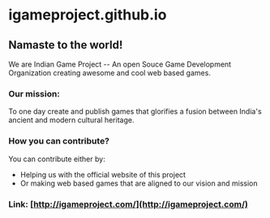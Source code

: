 # igameproject.github.io

## Namaste to the world!

We are Indian Game Project -- An open Souce Game Development Organization creating awesome and cool web based games.

### Our mission:
To one day create and publish games that glorifies a fusion between India's ancient and modern cultural heritage.

### How you can contribute?

You can contribute either by:

- Helping us with the official website of this project
- Or making web based games that are aligned to our vision and mission

### Link: [http://igameproject.com/](http://igameproject.com/)
